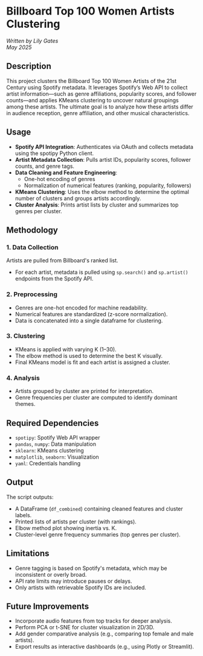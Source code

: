 # Billboard Top 100 Women Artists Clustering
*Written by Lily Gates*  
*May 2025*

## Description
This project clusters the Billboard Top 100 Women Artists of the 21st Century using Spotify metadata. It leverages Spotify’s Web API to collect artist information—such as genre affiliations, popularity scores, and follower counts—and applies KMeans clustering to uncover natural groupings among these artists. The ultimate goal is to analyze how these artists differ in audience reception, genre affiliation, and other musical characteristics.

## Usage
- **Spotify API Integration**: Authenticates via OAuth and collects metadata using the spotipy Python client.
- **Artist Metadata Collection**: Pulls artist IDs, popularity scores, follower counts, and genre tags.
- **Data Cleaning and Feature Engineering**:
    - One-hot encoding of genres
    - Normalization of numerical features (ranking, popularity, followers)
- **KMeans Clustering**: Uses the elbow method to determine the optimal number of clusters and groups artists accordingly.
- **Cluster Analysis**: Prints artist lists by cluster and summarizes top genres per cluster.

## Methodology

### 1. Data Collection
Artists are pulled from Billboard's ranked list.  
* For each artist, metadata is pulled using `sp.search()` and `sp.artist()` endpoints from the Spotify API.

### 2. Preprocessing
* Genres are one-hot encoded for machine readability.
* Numerical features are standardized (z-score normalization).
* Data is concatenated into a single dataframe for clustering.

### 3. Clustering
* KMeans is applied with varying K (1–30).
* The elbow method is used to determine the best K visually.
* Final KMeans model is fit and each artist is assigned a cluster.

### 4. Analysis
* Artists grouped by cluster are printed for interpretation.
* Genre frequencies per cluster are computed to identify dominant themes.

## Required Dependencies
- `spotipy`: Spotify Web API wrapper
- `pandas`, `numpy`: Data manipulation
- `sklearn`: KMeans clustering
- `matplotlib`, `seaborn`: Visualization
- `yaml`: Credentials handling

## Output
The script outputs:
- A DataFrame (`df_combined`) containing cleaned features and cluster labels.
- Printed lists of artists per cluster (with rankings).
- Elbow method plot showing inertia vs. K.
- Cluster-level genre frequency summaries (top genres per cluster).

## Limitations
- Genre tagging is based on Spotify's metadata, which may be inconsistent or overly broad.
- API rate limits may introduce pauses or delays.
- Only artists with retrievable Spotify IDs are included.

## Future Improvements
- Incorporate audio features from top tracks for deeper analysis.
- Perform PCA or t-SNE for cluster visualization in 2D/3D.
- Add gender comparative analysis (e.g., comparing top female and male artists).
- Export results as interactive dashboards (e.g., using Plotly or Streamlit).
